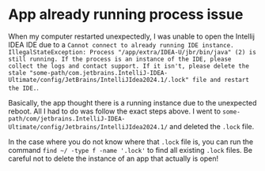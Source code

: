 # App already running process issue
When my computer restarted unexpectedly, I was unable to open the Intellij IDEA IDE due to a `Cannot connect to already running IDE instance. IllegalStateException: Process "/app/extra/IDEA-U/jbr/bin/java" (2) is still running. If the process is an instance of the IDE, please collect the logs and contact support. If it isn't, please delete the stale "some-path/com.jetbrains.IntelliJ-IDEA-Ultimate/config/JetBrains/IntelliJIdea2024.1/.lock" file and restart the IDE.`.

Basically, the app thought there is a running instance due to the unexpected reboot. All I had to do was follow the exact steps above. I went to `some-path/com/jetbrains.IntelliJ-IDEA-Ultimate/config/Jetbrains/IntelliJIdea2024.1/` and deleted the `.lock` file.

In the case where you do not know where that `.lock` file is, you can run the command `find ~/ -type f -name '.lock'` to find all existing `.lock` files. Be careful not to delete the instance of an app that actually is open!